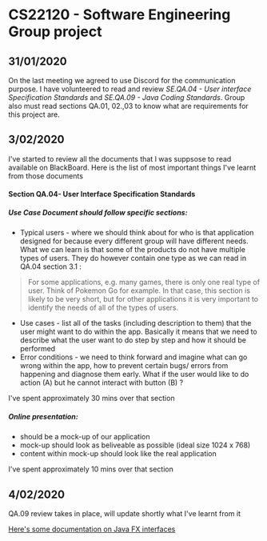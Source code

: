 # CS22120 - Software Engineering Group project 

## 31/01/2020

On the last meeting we agreed to use Discord for the communication purpose. I have volunteered to read and review *SE.QA.04 - User interface Specification Standards* and *SE.QA.09 - Java Coding Standards*. 
Group also must read sections QA.01, 02.,03 to know what are requirements for this project are.


## 3/02/2020

I've started to review all the documents that I was suppsose to read available on BlackBoard.
Here is the list of most important things I've learnt from those documents  
#### Section QA.04- User Interface Specification Standards
##### *Use Case Document should follow specific sections:*
* Typical users - where we should think about for who is that application designed for because every different group will have different needs.
What we can learn is that some of the products do not have multiple types of users. They do however contain one type as we can read in QA.04 section 3.1 :
 >For some applications, e.g. many games, there is only one real type of user. Think of Pokemon Go for example.
In that case, this section is likely to be very short, but for other applications it is very important to identify the
needs of all of the types of users.


* Use cases - list all of the tasks (including description to them)  that the user might want to do within the app. Basically it means that we need to describe what the user want to do step by step and how it should be performed
* Error conditions - we need to think forward and imagine what can go wrong within the app, how to prevent certain bugs/ errors from happening and diagnose them early. What if the user would like to do action (A) but he cannot interact with button (B) ? 

I've spent approximately 30 mins over that section

##### *Online presentation:*

* should be a mock-up of our application
* mock-up should look as beliveable as possible (ideal size 1024 x  768)
* content within mock-up should look like the real application 

I've spent approximately 10 mins over that section

## 4/02/2020

QA.09 review takes in place, will update shortly what I've learnt from it 

[Here's some documentation on Java FX interfaces ](https://docs.oracle.com/javase/8/javafx/user-interface-tutorial/ui_controls.htm)
